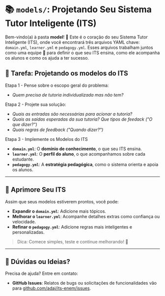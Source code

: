 # 📚 `models/`: Projetando Seu Sistema Tutor Inteligente (ITS)

Bem-vindo(a) à pasta **model**! 🌟 Este é o coração do seu Sistema Tutor Inteligente (ITS), onde você encontrará três arquivos YAML chave: `domain.yml`, `learner.yml` e `pedagogy.yml`. Esses arquivos trabalham juntos como uma equipe 🤝 para definir o que seu ITS ensina, como ele acompanha os alunos e como os ajuda a ter sucesso.

## 🎯 Tarefa: Projetando os modelos do ITS

Etapa 1 - Pense sobre o escopo geral do problema: 

- *Quem precisa de tutoria individualizada mas não tem?*

Etapa 2 - Projete sua solução: 

- *Quais as entradas são necessárias para acionar a tutoria?*
- *Quais as saídas esperadas da sua tutoria? Que tipos de feedack ("O que dizer?")*
- *Quais regras de feedback ("Quando dizer?")*

Etapa 3 - Implemente os Modelos do ITS

- **`domain.yml`**: O **domínio de conhecimento**, o que seu ITS ensina.
- **`learner.yml`**: O **perfil do aluno**, o que acompanhamos sobre cada estudante.
- **`pedagogy.yml`**: A **estratégia pedagógica**, como o sistema orienta e apoia os alunos.


---

## 🌱 Aprimore Seu ITS

Assim que seus modelos estiverem prontos, você pode:
- **Expandir o `domain.yml`**: Adicione mais tópicos.
- **Melhorar o `learner.yml`**: Acompanhe detalhes extras como confiança ou velocidade.
- **Refinar o `pedagogy.yml`**: Adicione regras mais inteligentes e personalizadas.

> Dica: Comece simples, teste e continue melhorando! 🔄

---

## 🤗 Dúvidas ou Ideias?

Precisa de ajuda? Entre em contato:
- **GitHub Issues**: Relatos de bugs ou solicitações de funcionalidades vão para [github.com/adaj/its-enem/issues](https://github.com/adaj/its-enem/issues).

